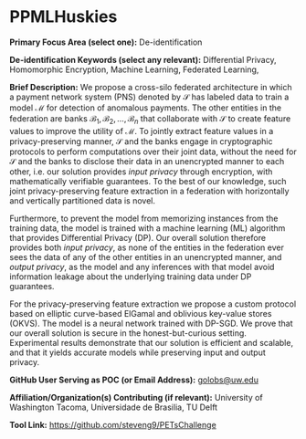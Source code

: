 # PPMLHuskies

**Primary Focus Area (select one):** De-identification

**De-identification Keywords (select any relevant):** Differential Privacy, Homomorphic Encryption, Machine Learning, Federated Learning, 

**Brief Description:**
We propose a cross-silo federated architecture in which a payment network system (PNS) denoted by $\mathcal{S}$ has labeled data to train a model $\mathcal{M}$ for detection of anomalous payments. The other entities in the federation are banks $\mathcal{B}_1, \mathcal{B}_2, \ldots, \mathcal{B}_n$ that collaborate with $\mathcal{S}$ to create feature values to improve the utility of $\mathcal{M}$. To jointly extract feature values in a privacy-preserving manner, $\mathcal{S}$ and the banks engage in cryptographic protocols to perform computations over their joint data, without the need for $\mathcal{S}$ and the banks to disclose their data in an unencrypted manner to each other, i.e. our solution provides _input privacy_ through encryption, with mathematically verifiable guarantees. To the best of our knowledge, such joint privacy-preserving feature extraction in a federation with horizontally and vertically partitioned data is novel.

Furthermore, to prevent the model from memorizing instances from the training data, the model is trained with a machine learning (ML) algorithm that provides Differential Privacy (DP). Our overall solution therefore provides both _input privacy_, as none of the entities in the federation ever sees the data of any of the other entities in an unencrypted manner, and _output privacy_, as the model and any inferences with that model avoid information leakage about the underlying training data under DP guarantees.

For the privacy-preserving feature extraction we propose a custom protocol based on elliptic curve-based ElGamal and oblivious key-value stores (OKVS). The model is a neural network trained with DP-SGD. We prove that our overall solution is secure in the honest-but-curious setting. Experimental results demonstrate that our solution is efficient and scalable, and that it yields accurate models while preserving input and output privacy.


**GitHub User Serving as POC (or Email Address):** golobs@uw.edu

**Affiliation/Organization(s) Contributing (if relevant):** University of Washington Tacoma, Universidade de Brasilia, TU Delft

**Tool Link:** https://github.com/steveng9/PETsChallenge
